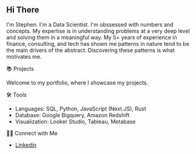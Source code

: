 ## Hi There 

I'm Stephen. I'm a Data Scientist. I'm obssessed with numbers and concepts. My expertise is in understanding problems at a very deep level and solving them in a meaningful way. My 5+ years of experience in finance, consulting, and tech has shown me patterns in nature tend to be the main drivers of the abstract. Discovering these patterns is what motivates me.

📚 Projects

Welcome to my portfolio, where I showcase my projects.

🛠️ Tools
- Languages: SQL, Python, JavaScript (Next.JS), Rust
- Database: Google Bigquery, Amazon Redshift
- Visualization: Looker Studio, Tableau, Metabase

👋🏻 Connect with Me
- [Linkedin](https://www.linkedin.com/in/stphnyao/)
